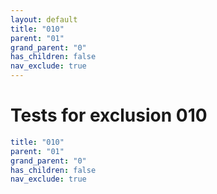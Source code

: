 ```yaml
---
layout: default
title: "010"
parent: "01"
grand_parent: "0"
has_children: false
nav_exclude: true
---
```

# Tests for exclusion 010

```yaml
title: "010"
parent: "01"
grand_parent: "0"
has_children: false
nav_exclude: true
```
